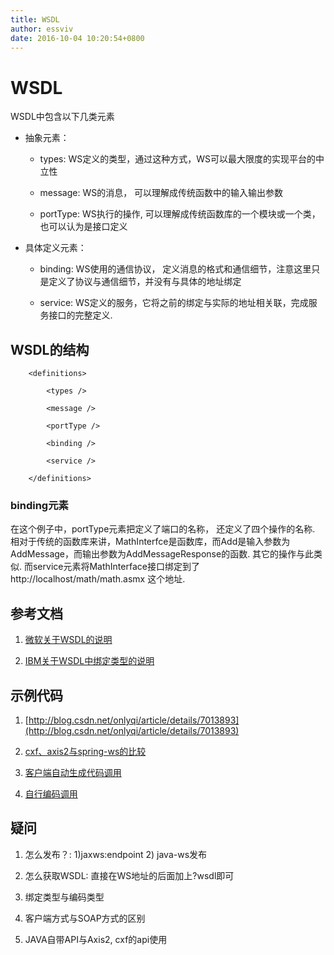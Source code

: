 ```yaml
---
title: WSDL
author: essviv
date: 2016-10-04 10:20:54+0800
---
```


# WSDL

WSDL中包含以下几类元素

* 抽象元素：

	* types: WS定义的类型，通过这种方式，WS可以最大限度的实现平台的中立性
	
	* message: WS的消息， 可以理解成传统函数中的输入输出参数
	
	* portType: WS执行的操作, 可以理解成传统函数库的一个模块或一个类， 也可以认为是接口定义


* 具体定义元素： 

	* binding: WS使用的通信协议， 定义消息的格式和通信细节，注意这里只是定义了协议与通信细节，并没有与具体的地址绑定
	
	* service: WS定义的服务，它将之前的绑定与实际的地址相关联，完成服务接口的完整定义.

## WSDL的结构

````
    <definitions>

        <types />

        <message />

        <portType />

        <binding />

        <service />

    </definitions>
````
 
### binding元素

在这个例子中，portType元素把定义了端口的名称， 还定义了四个操作的名称. 相对于传统的函数库来讲，MathInterfce是函数库，而Add是输入参数为AddMessage，而输出参数为AddMessageResponse的函数. 其它的操作与此类似. 而service元素将MathInterface接口绑定到了http://localhost/math/math.asmx 这个地址.

 

## 参考文档 

1. [微软关于WSDL的说明](https://msdn.microsoft.com/en-us/library/ms996486.aspx#understand_topic5)

2. [IBM关于WSDL中绑定类型的说明](https://www.ibm.com/developerworks/library/ws-whichwsdl/)


## 示例代码

1. [http://blog.csdn.net/onlyqi/article/details/7013893](http://blog.csdn.net/onlyqi/article/details/7013893)

2. [cxf、axis2与spring-ws的比较](https://dzone.com/articles/apache-cxf-vs-apache-axis-vs)

3. [客户端自动生成代码调用](https://github.com/Essviv/spring/tree/master/src/main/java/cn/com/webxml)

4. [自行编码调用](https://github.com/Essviv/spring/tree/master/src/main/java/com/cmcc/syw/wsclient)

 
## 疑问

1. 怎么发布？: 1)jaxws:endpoint   2) java-ws发布

2. 怎么获取WSDL: 直接在WS地址的后面加上?wsdl即可

3. 绑定类型与编码类型

4. 客户端方式与SOAP方式的区别

5. JAVA自带API与Axis2, cxf的api使用

